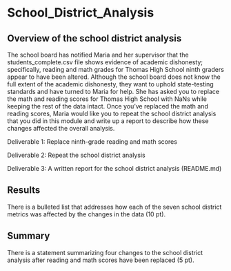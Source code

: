 # School_District_Analysis

## Overview of the school district analysis

The school board has notified Maria and her supervisor that the students_complete.csv file shows evidence of academic dishonesty; specifically, reading and math grades for Thomas High School ninth graders appear to have been altered. Although the school board does not know the full extent of the academic dishonesty, they want to uphold state-testing standards and have turned to Maria for help. She has asked you to replace the math and reading scores for Thomas High School with NaNs while keeping the rest of the data intact. Once you’ve replaced the math and reading scores, Maria would like you to repeat the school district analysis that you did in this module and write up a report to describe how these changes affected the overall analysis.

Deliverable 1: Replace ninth-grade reading and math scores

Deliverable 2: Repeat the school district analysis

Deliverable 3: A written report for the school district analysis (README.md)

## Results
There is a bulleted list that addresses how each of the seven school district metrics was affected by the changes in the data (10 pt).

## Summary
There is a statement summarizing four changes to the school district analysis after reading and math scores have been replaced (5 pt).
